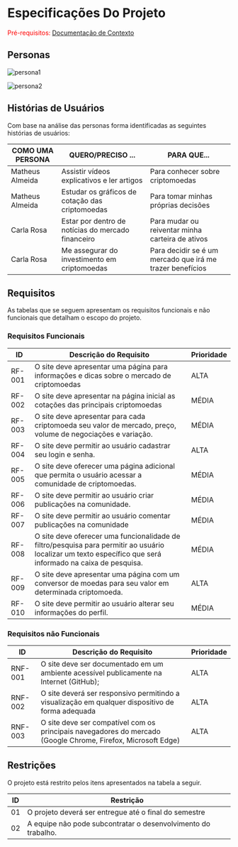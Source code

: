 # Especificações Do Projeto

<span style="color:red">Pré-requisitos: <a href="1-Contexto.md"> Documentação de Contexto</a></span>


## Personas

![persona1](https://user-images.githubusercontent.com/83847068/146229736-2f3a8689-19df-4f5a-b856-be4312537ecd.png)


![persona2](https://user-images.githubusercontent.com/83847068/146229747-fab901a2-ee06-49f2-9472-02b60197a22c.png)



## Histórias de Usuários

Com base na análise das personas forma identificadas as seguintes histórias de usuários:

|   COMO UMA PERSONA    |                   QUERO/PRECISO ...                   |                      PARA QUE...                             |
|-----------------------|-------------------------------------------------------|--------------------------------------------------------------|
| Matheus Almeida       | Assistir vídeos explicativos e ler artigos            | Para conhecer sobre criptomoedas                             |
| Matheus Almeida       | Estudar os gráficos de cotação das criptomoedas       | Para tomar minhas próprias decisões                          |
| Carla Rosa            | Estar por dentro de notícias do mercado financeiro    | Para mudar ou reiventar minha carteira de ativos             |
| Carla Rosa            | Me assegurar do investimento em criptomoedas	        | Para decidir se é um mercado que irá me trazer benefícios    |



## Requisitos

As tabelas que se seguem apresentam os requisitos funcionais e não funcionais que detalham o escopo do projeto.

### Requisitos Funcionais

|ID    | Descrição do Requisito  | Prioridade |
|------|-----------------------------------------|----|
|RF-001| O site deve apresentar uma página para informações e dicas sobre o mercado de criptomoedas | ALTA | 
|RF-002| O site deve apresentar na página inicial as cotações das principais criptomoedas   | MÉDIA |
|RF-003| O site deve apresentar para cada criptomoeda seu valor de mercado, preço, volume de negociações e variação. |  MÉDIA | 
|RF-004| O site deve permitir ao usuário cadastrar seu login e senha. |  ALTA | 
|RF-005| O site deve oferecer uma página adicional que permita o usuário acessar a comunidade de criptomoedas. |  MÉDIA | 
|RF-006| O site deve permitir ao usuário criar publicações na comunidade. |  MÉDIA | 
|RF-007| O site deve permitir ao usuário comentar publicações na comunidade |  MÉDIA | 
|RF-008| O site deve oferecer uma funcionalidade de filtro/pesquisa para permitir ao usuário localizar um texto específico que será informado na caixa de pesquisa. |  MÉDIA | 
|RF-009| O site deve apresentar uma página com um conversor de moedas para seu valor em determinada criptomoeda. |  ALTA | 
|RF-010| O site deve permitir ao usuário alterar seu informações do perfil. |  MÉDIA | 



### Requisitos não Funcionais

|ID     | Descrição do Requisito  |Prioridade |
|-------|-------------------------|----|
|RNF-001|O site deve ser documentado em um ambiente acessível publicamente na Internet (GitHub);  | ALTA | 
|RNF-002|O site deverá ser responsivo permitindo a visualização em qualquer dispositivo de forma adequada |  ALTA |
|RNF-003|O site deve ser compatível com os principais navegadores do mercado (Google Chrome, Firefox, Microsoft Edge) |  ALTA |






## Restrições

O projeto está restrito pelos itens apresentados na tabela a seguir.

|ID| Restrição                                                           |
|--|---------------------------------------------------------------------|
|01| O projeto deverá ser entregue até o final do semestre               |
|02| A equipe não pode subcontratar o desenvolvimento do trabalho.       |





